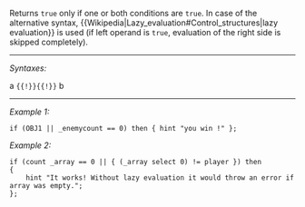Returns `true` only if one or both conditions are `true`. In case of the alternative syntax, {{Wikipedia|Lazy_evaluation#Control_structures|lazy evaluation}} is used (if left operand is `true`, evaluation of the right side is skipped completely).


---
*Syntaxes:*

a `{{!}}{{!}}` b

---
*Example 1:*

```sqf
if (OBJ1 || _enemycount == 0) then { hint "you win !" };
```

*Example 2:*

```sqf
if (count _array == 0 || { (_array select 0) != player }) then
{
	hint "It works! Without lazy evaluation it would throw an error if array was empty.";
};
```